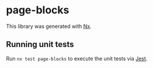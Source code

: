 # page-blocks

This library was generated with [Nx](https://nx.dev).

## Running unit tests

Run `nx test page-blocks` to execute the unit tests via [Jest](https://jestjs.io).
